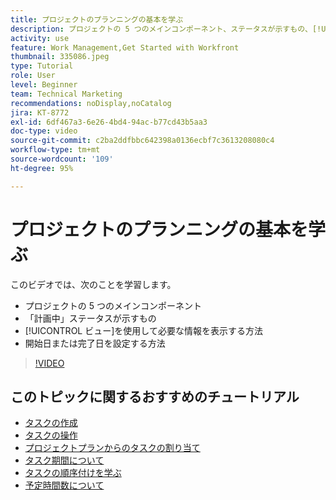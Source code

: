 ```yaml
---
title: プロジェクトのプランニングの基本を学ぶ
description: プロジェクトの 5 つのメインコンポーネント、ステータスが示すもの、[!UICONTROL ビュー]を使用して関連情報を表示する方法、開始日または期日を設定する方法について説明します。
activity: use
feature: Work Management,Get Started with Workfront
thumbnail: 335086.jpeg
type: Tutorial
role: User
level: Beginner
team: Technical Marketing
recommendations: noDisplay,noCatalog
jira: KT-8772
exl-id: 6df467a3-6e26-4bd4-94ac-b77cd43b5aa3
doc-type: video
source-git-commit: c2ba2ddfbbc642398a0136ecbf7c3613208080c4
workflow-type: tm+mt
source-wordcount: '109'
ht-degree: 95%

---
```


# プロジェクトのプランニングの基本を学ぶ

このビデオでは、次のことを学習します。

* プロジェクトの 5 つのメインコンポーネント
* 「計画中」ステータスが示すもの
* [!UICONTROL ビュー]を使用して必要な情報を表示する方法
* 開始日または完了日を設定する方法

>[!VIDEO](https://video.tv.adobe.com/v/335086/?quality=12&learn=on)

## このトピックに関するおすすめのチュートリアル

* [タスクの作成](https://experienceleague.adobe.com/docs/workfront-learn/tutorials-workfront/manage-work/tasks/how-to-create-tasks.html?lang=ja)
* [タスクの操作](https://experienceleague.adobe.com/docs/workfront-learn/tutorials-workfront/manage-work/tasks/work-with-tasks.html?lang=ja)
* [プロジェクトプランからのタスクの割り当て](https://experienceleague.adobe.com/docs/workfront-learn/tutorials-workfront/manage-work/tasks/assign-tasks-from-the-project-plan.html?lang=ja)
* [タスク期間について](https://experienceleague.adobe.com/docs/workfront-learn/tutorials-workfront/manage-work/tasks/understand-task-durations.html?lang=ja)
* [タスクの順序付けを学ぶ](https://experienceleague.adobe.com/docs/workfront-learn/tutorials-workfront/manage-work/tasks/learn-to-sequence-tasks.html?lang=ja)
* [予定時間数について](https://experienceleague.adobe.com/docs/workfront-learn/tutorials-workfront/manage-work/tasks/understand-planned-hours.html?lang=ja)
